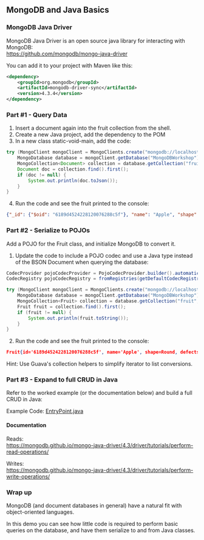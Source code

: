 ## MongoDB and Java Basics

### MongoDB Java Driver
MongoDB Java Driver is an open source java library for interacting with MongoDB:  
https://github.com/mongodb/mongo-java-driver

You can add it to your project with Maven like this:

```xml
<dependency>
    <groupId>org.mongodb</groupId>
    <artifactId>mongodb-driver-sync</artifactId>
    <version>4.3.4</version>
</dependency>
```

### Part #1 - Query Data
1. Insert a document again into the fruit collection from the shell.
2. Create a new Java project, add the dependency to the POM
3. In a new class static-void-main, add the code:
```java
try (MongoClient mongoClient = MongoClients.create("mongodb://localhost:27017")) {
    MongoDatabase database = mongoClient.getDatabase("MongoDBWorkshop");
    MongoCollection<Document> collection = database.getCollection("fruit");
    Document doc = collection.find().first();
    if (doc != null) {
        System.out.println(doc.toJson());
    }
}
```
4. Run the code and see the fruit printed to the console:

```json
{"_id": {"$oid": "6189d4524228120076288c5f"}, "name": "Apple", "shape": "Round", "defects": 3, "perfect": false}
```

### Part #2 - Serialize to POJOs
Add a POJO for the Fruit class, and initialize MongoDB to convert it.

1. Update the code to include a POJO codec and use a Java type instead of the BSON Document when querying the database:
```java
CodecProvider pojoCodecProvider = PojoCodecProvider.builder().automatic(true).build();
CodecRegistry pojoCodecRegistry = fromRegistries(getDefaultCodecRegistry(), fromProviders(pojoCodecProvider));

try (MongoClient mongoClient = MongoClients.create("mongodb://localhost:27017")) {
    MongoDatabase database = mongoClient.getDatabase("MongoDBWorkshop").withCodecRegistry(pojoCodecRegistry);;
    MongoCollection<Fruit> collection = database.getCollection("fruit", Fruit.class);
    Fruit fruit = collection.find().first();
    if (fruit != null) {
        System.out.println(fruit.toString());
    }
}
```
2. Run the code and see the fruit printed to the console:

```json
Fruit{id='6189d4524228120076288c5f', name='Apple', shape=Round, defects=3, perfect=false, purchased=2021-11-09T02:03:49.110Z}
```


Hint: Use Guava's collection helpers to simplify iterator to list conversions.


### Part #3 - Expand to full CRUD in Java
Refer to the worked example (or the documentation below) and build a full CRUD in Java:

Example Code: [EntryPoint.java](./src/main/java/com/mycodefu/mongodb/workshop/EntryPoint.java)

#### Documentation
Reads:  
https://mongodb.github.io/mongo-java-driver/4.3/driver/tutorials/perform-read-operations/  

Writes:  
https://mongodb.github.io/mongo-java-driver/4.3/driver/tutorials/perform-write-operations/  


### Wrap up
MongoDB (and document databases in general) have a natural fit with object-oriented languages.

In this demo you can see how little code is required to perform basic queries on the database, and have them serialize to and from Java classes. 